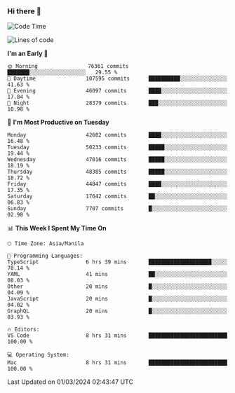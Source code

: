 ### Hi there 👋

<!--START_SECTION:waka-->
![Code Time](http://img.shields.io/badge/Code%20Time-4%2C916%20hrs%2053%20mins-blue)

![Lines of code](https://img.shields.io/badge/From%20Hello%20World%20I%27ve%20Written-115.5%20million%20lines%20of%20code-blue)

**I'm an Early 🐤** 

```text
🌞 Morning                76361 commits       ███████░░░░░░░░░░░░░░░░░░   29.55 % 
🌆 Daytime                107595 commits      ██████████░░░░░░░░░░░░░░░   41.63 % 
🌃 Evening                46097 commits       ████░░░░░░░░░░░░░░░░░░░░░   17.84 % 
🌙 Night                  28379 commits       ███░░░░░░░░░░░░░░░░░░░░░░   10.98 % 
```
📅 **I'm Most Productive on Tuesday** 

```text
Monday                   42602 commits       ████░░░░░░░░░░░░░░░░░░░░░   16.48 % 
Tuesday                  50233 commits       █████░░░░░░░░░░░░░░░░░░░░   19.44 % 
Wednesday                47016 commits       █████░░░░░░░░░░░░░░░░░░░░   18.19 % 
Thursday                 48385 commits       █████░░░░░░░░░░░░░░░░░░░░   18.72 % 
Friday                   44847 commits       ████░░░░░░░░░░░░░░░░░░░░░   17.35 % 
Saturday                 17642 commits       ██░░░░░░░░░░░░░░░░░░░░░░░   06.83 % 
Sunday                   7707 commits        █░░░░░░░░░░░░░░░░░░░░░░░░   02.98 % 
```


📊 **This Week I Spent My Time On** 

```text
🕑︎ Time Zone: Asia/Manila

💬 Programming Languages: 
TypeScript               6 hrs 39 mins       ████████████████████░░░░░   78.14 % 
YAML                     41 mins             ██░░░░░░░░░░░░░░░░░░░░░░░   08.03 % 
Other                    20 mins             █░░░░░░░░░░░░░░░░░░░░░░░░   04.09 % 
JavaScript               20 mins             █░░░░░░░░░░░░░░░░░░░░░░░░   04.02 % 
GraphQL                  20 mins             █░░░░░░░░░░░░░░░░░░░░░░░░   03.93 % 

🔥 Editors: 
VS Code                  8 hrs 31 mins       █████████████████████████   100.00 % 

💻 Operating System: 
Mac                      8 hrs 31 mins       █████████████████████████   100.00 % 
```


 Last Updated on 01/03/2024 02:43:47 UTC
<!--END_SECTION:waka-->


<!--
**rad182/rad182** is a ✨ _special_ ✨ repository because its `README.md` (this file) appears on your GitHub profile.

Here are some ideas to get you started:

- 🔭 I’m currently working on ...
- 🌱 I’m currently learning ...
- 👯 I’m looking to collaborate on ...
- 🤔 I’m looking for help with ...
- 💬 Ask me about ...
- 📫 How to reach me: ...
- 😄 Pronouns: ...
- ⚡ Fun fact: ...
-->
